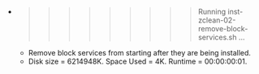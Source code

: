 * >>>>>>>>> Running inst-zclean-02-remove-block-services.sh ...
  * Remove block services from starting after they are being installed.
  * Disk size = 6214948K. Space Used = 4K. Runtime = 00:00:00:01.
